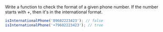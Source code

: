 
Write a function to check the format of a given phone number. If the number starts with *+*, then it's in the international format.

```javascript
isInternationalPhone('89602223423'); // false
isInternationalPhone('+79602223423'); // true
```
